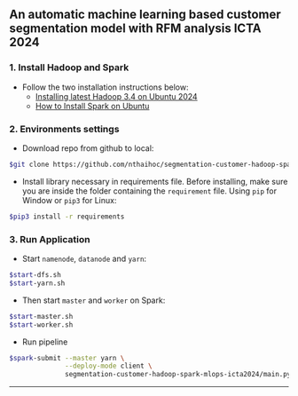 ## An automatic machine learning based customer segmentation model with RFM analysis ICTA 2024

### 1. Install Hadoop and Spark

* Follow the two installation instructions below:
    + [Installing latest Hadoop 3.4 on Ubuntu 2024](https://medium.com/@nsidana123/installing-latest-hadoop-3-4-on-ubuntu-2024-easy-installation-guide-874f889fede7)
    + [How to Install Spark on Ubuntu](https://medium.com/@redswitches/how-to-install-spark-on-ubuntu-965266d290d6)

### 2. Environments settings

* Download repo from github to local:
```bash
$git clone https://github.com/nthaihoc/segmentation-customer-hadoop-spark-mlops-icta2024.git
```
* Install library necessary in requirements file. Before installing, make sure you are inside the folder containing the `requirement` file. Using `pip` for Window or `pip3` for Linux:

```bash
$pip3 install -r requirements
```

### 3. Run Application

* Start `namenode`, `datanode` and `yarn`:
```bash
$start-dfs.sh
$start-yarn.sh
```

* Then start `master` and `worker` on Spark:
```bash
$start-master.sh
$start-worker.sh
```

* Run pipeline
```bash
$spark-submit --master yarn \
              --deploy-mode client \
              segmentation-customer-hadoop-spark-mlops-icta2024/main.py 
```

---